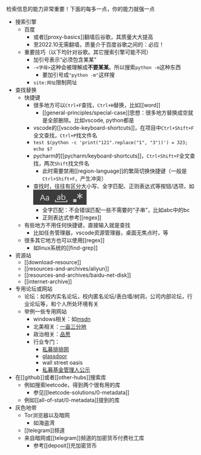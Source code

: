 检索信息的能力非常重要！下面的每多一点，你的能力就强一点
- 搜索引擎
  - 百度
    - 或者[[proxy-basics]]翻墙后谷歌，其质量大大提高
    - 至2022.10无需翻墙，质量介于百度谷歌之间的：必应！
  - 重要技巧（以下均针对谷歌。其它搜索引擎可能不同）
    - 加引号表示“必须包含某某”
    - `-<字母>`这种会被理解成**不要某某**。所以搜索`python -m`这种东西
      - 要加引号成`"python -m"`这样搜
    - `site:网址`限制网址
- 查找替换
  - 快捷键
    - 很多地方可以`Ctrl+F`查找，`Ctrl+H`替换，比如[[word]]
      - [[general-principles/special-case]]思想：很多地方替换成空就是全部删除。比如vscode, python都是
    - vscode的[[vscode-keyboard-shortcuts]]，在项目中`Ctrl+Shift+F`全文查找，`Ctrl+P`找文件名
    - `test $(python -c 'print("121".replace("1", "3"))') = 323; echo $?`
    - pycharm的[[pycharm/keyboard-shortcuts]]，`Ctrl+Shift+F`全文查找，两次`Shift`找文件名
      - 此时需要禁用[[region-language]]的繁简切换快捷键（一般是`Ctrl+Shift+F`，产生冲突）
    - 查找时，往往有区分大小写、全字匹配、正则表达式等按钮/选项，如 ![](vscode-options.png)
      - 全字匹配：不会错误匹配一些不需要的“子串”，比如abc中的bc
      - 正则表达式参考[[regex]]
  - 有些地方不用任何快捷键，直接输入就是查找
    - 比如任务管理器，vscode资源管理器，桌面无焦点时，等
  - 很多其它地方也可以使用[[regex]]
    - 如linux系统的[[find-grep]]
- 资源站
  - [[download-resource]]
  - [[resources-and-archives/aliyun]]
  - [[resources-and-archives/baidu-net-disk]]
  - [[internet-archive]]
- 专用论坛或网站
  - 论坛：如校内实名论坛，校内匿名论坛/表白墙/树洞，公司内部论坛，行业论坛等，和个人所处环境有关
  - 举例一些专用网站
    - windows相关：如[msdn](https://msdn.itellyou.cn/)
    - 北美相关：[一亩三分地](https://www.1point3acres.com/)
    - 政治相关：[品葱](https://pincong.rocks/)
    - 行业专门：
      - [私募排排网](https://www.simuwang.com/)
      - [glassdoor](https://www.glassdoor.com/member/home/index.htm)
      - wall street oasis
      - [私募基金管理人公示](https://gs.amac.org.cn/)
- 在[[github]]或者[[other-hubs]]搜索库
  - 例如搜索leetcode，得到两个很有用的库
    - 参见[[leetcode-solutions/0-metadata]]
  - 例如[[all-of-stat/0-metadata]]提到的库
- 灰色地带
  - Tor浏览器以及暗网
    - 如海盗湾
  - [[telegram]]频道
  - 来自暗网或[[telegram]]频道的加密货币付费社工库
    - 参考[[deposit]]充加密货币